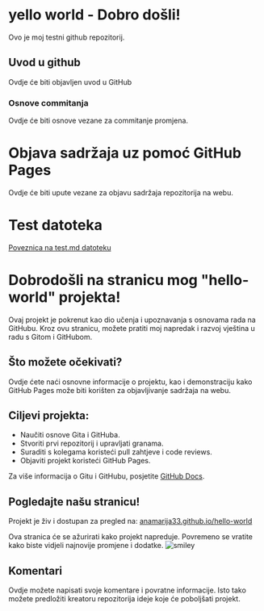 # yello world - Dobro došli!
  Ovo je moj testni github repozitorij.

## Uvod u github

  Ovdje će biti objavljen uvod u GitHub

### Osnove commitanja

  Ovdje će biti osnove vezane za commitanje promjena.

# Objava sadržaja uz pomoć GitHub Pages

  Ovdje će biti upute vezane za objavu sadržaja repozitorija na webu.
  
# Test datoteka 

[Poveznica na test.md datoteku](test.md)


# Dobrodošli na stranicu mog "hello-world" projekta!

Ovaj projekt je pokrenut kao dio učenja i upoznavanja s osnovama rada na GitHubu. Kroz ovu stranicu, možete pratiti moj napredak i razvoj vještina u radu s Gitom i GitHubom.

## Što možete očekivati?

Ovdje ćete naći osnovne informacije o projektu, kao i demonstraciju kako GitHub Pages može biti korišten za objavljivanje sadržaja na webu.

## Ciljevi projekta:

- Naučiti osnove Gita i GitHuba.
- Stvoriti prvi repozitorij i upravljati granama.
- Suraditi s kolegama koristeći pull zahtjeve i code reviews.
- Objaviti projekt koristeći GitHub Pages.

Za više informacija o Gitu i GitHubu, posjetite [GitHub Docs](https://docs.github.com/).

## Pogledajte našu stranicu!

Projekt je živ i dostupan za pregled na: [anamarija33.github.io/hello-world](https://anamarija33.github.io/hello-world)

Ova stranica će se ažurirati kako projekt napreduje. Povremeno se vratite kako biste vidjeli najnovije promjene i dodatke.
![smiley](https://w7.pngwing.com/pngs/195/411/png-transparent-emoji-sticker-akiko-glitter-whatsapp-emoji-smiley-sticker-emoticon.png)

## Komentari 
Ovdje možete napisati svoje komentare i povratne informacije.
Isto tako možete predložiti kreatoru repozitorija ideje koje će poboljšati projekt.

